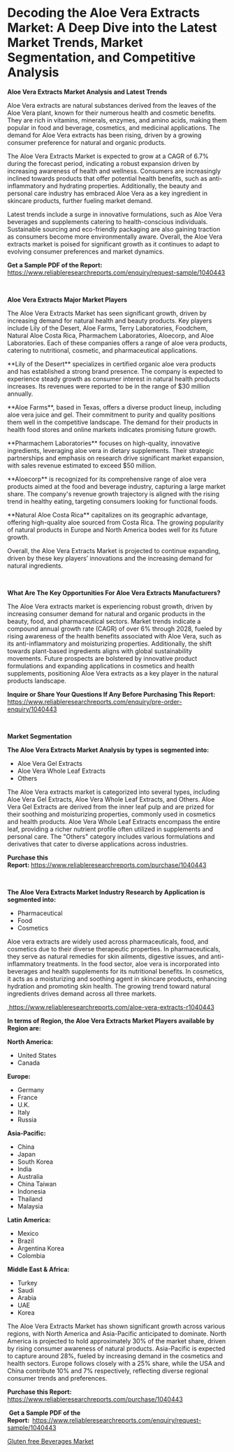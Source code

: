 <p><h1>Decoding the Aloe Vera Extracts Market: A Deep Dive into the Latest Market Trends, Market Segmentation, and Competitive Analysis</h1></p><p><strong>Aloe Vera Extracts Market Analysis and Latest Trends</strong></p>
<p><p>Aloe Vera extracts are natural substances derived from the leaves of the Aloe Vera plant, known for their numerous health and cosmetic benefits. They are rich in vitamins, minerals, enzymes, and amino acids, making them popular in food and beverage, cosmetics, and medicinal applications. The demand for Aloe Vera extracts has been rising, driven by a growing consumer preference for natural and organic products. </p><p>The Aloe Vera Extracts Market is expected to grow at a CAGR of 6.7% during the forecast period, indicating a robust expansion driven by increasing awareness of health and wellness. Consumers are increasingly inclined towards products that offer potential health benefits, such as anti-inflammatory and hydrating properties. Additionally, the beauty and personal care industry has embraced Aloe Vera as a key ingredient in skincare products, further fueling market demand. </p><p>Latest trends include a surge in innovative formulations, such as Aloe Vera beverages and supplements catering to health-conscious individuals. Sustainable sourcing and eco-friendly packaging are also gaining traction as consumers become more environmentally aware. Overall, the Aloe Vera extracts market is poised for significant growth as it continues to adapt to evolving consumer preferences and market dynamics.</p></p>
<p><strong>Get a Sample PDF of the Report:&nbsp;</strong> <a href="https://www.reliableresearchreports.com/enquiry/request-sample/1040443?utm_campaign=2205&utm_medium=2&utm_source=Github&utm_content=ia&utm_term=14022025&utm_id=aloe-vera-extracts">https://www.reliableresearchreports.com/enquiry/request-sample/1040443</a></p>
<p>&nbsp;</p>
<p><strong>Aloe Vera Extracts Major Market Players</strong></p>
<p><p>The Aloe Vera Extracts Market has seen significant growth, driven by increasing demand for natural health and beauty products. Key players include Lily of the Desert, Aloe Farms, Terry Laboratories, Foodchem, Natural Aloe Costa Rica, Pharmachem Laboratories, Aloecorp, and Aloe Laboratories. Each of these companies offers a range of aloe vera products, catering to nutritional, cosmetic, and pharmaceutical applications.</p><p>**Lily of the Desert** specializes in certified organic aloe vera products and has established a strong brand presence. The company is expected to experience steady growth as consumer interest in natural health products increases. Its revenues were reported to be in the range of $30 million annually.</p><p>**Aloe Farms**, based in Texas, offers a diverse product lineup, including aloe vera juice and gel. Their commitment to purity and quality positions them well in the competitive landscape. The demand for their products in health food stores and online markets indicates promising future growth.</p><p>**Pharmachem Laboratories** focuses on high-quality, innovative ingredients, leveraging aloe vera in dietary supplements. Their strategic partnerships and emphasis on research drive significant market expansion, with sales revenue estimated to exceed $50 million.</p><p>**Aloecorp** is recognized for its comprehensive range of aloe vera products aimed at the food and beverage industry, capturing a large market share. The company's revenue growth trajectory is aligned with the rising trend in healthy eating, targeting consumers looking for functional foods. </p><p>**Natural Aloe Costa Rica** capitalizes on its geographic advantage, offering high-quality aloe sourced from Costa Rica. The growing popularity of natural products in Europe and North America bodes well for its future growth.</p><p>Overall, the Aloe Vera Extracts Market is projected to continue expanding, driven by these key players’ innovations and the increasing demand for natural ingredients.</p></p>
<p>&nbsp;</p>
<p><strong>What Are The Key Opportunities For Aloe Vera Extracts Manufacturers?</strong></p>
<p><p>The Aloe Vera extracts market is experiencing robust growth, driven by increasing consumer demand for natural and organic products in the beauty, food, and pharmaceutical sectors. Market trends indicate a compound annual growth rate (CAGR) of over 6% through 2028, fueled by rising awareness of the health benefits associated with Aloe Vera, such as its anti-inflammatory and moisturizing properties. Additionally, the shift towards plant-based ingredients aligns with global sustainability movements. Future prospects are bolstered by innovative product formulations and expanding applications in cosmetics and health supplements, positioning Aloe Vera extracts as a key player in the natural products landscape.</p></p>
<p><strong>Inquire or Share Your Questions If Any Before Purchasing This Report:</strong> <a href="https://www.reliableresearchreports.com/enquiry/pre-order-enquiry/1040443?utm_campaign=2205&utm_medium=2&utm_source=Github&utm_content=ia&utm_term=14022025&utm_id=aloe-vera-extracts">https://www.reliableresearchreports.com/enquiry/pre-order-enquiry/1040443</a></p>
<p>&nbsp;</p>
<p><strong>Market Segmentation</strong></p>
<p><strong>The Aloe Vera Extracts Market Analysis by types is segmented into:</strong></p>
<p><ul><li>Aloe Vera Gel Extracts</li><li>Aloe Vera Whole Leaf Extracts</li><li>Others</li></ul></p>
<p><p>The Aloe Vera extracts market is categorized into several types, including Aloe Vera Gel Extracts, Aloe Vera Whole Leaf Extracts, and Others. Aloe Vera Gel Extracts are derived from the inner leaf pulp and are prized for their soothing and moisturizing properties, commonly used in cosmetics and health products. Aloe Vera Whole Leaf Extracts encompass the entire leaf, providing a richer nutrient profile often utilized in supplements and personal care. The "Others" category includes various formulations and derivatives that cater to diverse applications across industries.</p></p>
<p><strong>Purchase this Report:&nbsp;</strong><a href="https://www.reliableresearchreports.com/purchase/1040443?utm_campaign=2205&utm_medium=2&utm_source=Github&utm_content=ia&utm_term=14022025&utm_id=aloe-vera-extracts">https://www.reliableresearchreports.com/purchase/1040443</a></p>
<p>&nbsp;</p>
<p><strong>The Aloe Vera Extracts Market Industry Research by Application is segmented into:</strong></p>
<p><ul><li>Pharmaceutical</li><li>Food</li><li>Cosmetics</li></ul></p>
<p><p>Aloe vera extracts are widely used across pharmaceuticals, food, and cosmetics due to their diverse therapeutic properties. In pharmaceuticals, they serve as natural remedies for skin ailments, digestive issues, and anti-inflammatory treatments. In the food sector, aloe vera is incorporated into beverages and health supplements for its nutritional benefits. In cosmetics, it acts as a moisturizing and soothing agent in skincare products, enhancing hydration and promoting skin health. The growing trend toward natural ingredients drives demand across all three markets.</p></p>
<p><a href="https://www.reliableresearchreports.com/aloe-vera-extracts-r1040443?utm_campaign=2205&utm_medium=2&utm_source=Github&utm_content=ia&utm_term=14022025&utm_id=aloe-vera-extracts">&nbsp;https://www.reliableresearchreports.com/aloe-vera-extracts-r1040443</a></p>
<p><strong>In terms of Region, the Aloe Vera Extracts Market Players available by Region are:</strong></p>
<p>
    <p> <strong> North America: </strong>
        <ul>
            <li>United States</li>
            <li>Canada</li>
        </ul>
        </p> 
    <p> <strong> Europe: </strong>
        <ul>
            <li>Germany</li>
            <li>France</li>
            <li>U.K.</li>
            <li>Italy</li>
            <li>Russia</li>
        </ul>
        </p> 
    <p> <strong> Asia-Pacific: </strong>
        <ul>
            <li>China</li>
            <li>Japan</li>
            <li>South Korea</li>
            <li>India</li>
            <li>Australia</li>
            <li>China Taiwan</li>
            <li>Indonesia</li>
            <li>Thailand</li>
            <li>Malaysia</li>
        </ul>
        </p> 
    <p> <strong> Latin America: </strong>
        <ul>
            <li>Mexico</li>
            <li>Brazil</li>
            <li>Argentina Korea</li>
            <li>Colombia</li>
        </ul>
        </p> 
    <p> <strong> Middle East & Africa: </strong>
        <ul>
            <li>Turkey</li>
            <li>Saudi</li>
            <li>Arabia</li>
            <li>UAE</li>
            <li>Korea</li>
        </ul>
    </p>
    </p>
<p><p>The Aloe Vera Extracts Market has shown significant growth across various regions, with North America and Asia-Pacific anticipated to dominate. North America is projected to hold approximately 30% of the market share, driven by rising consumer awareness of natural products. Asia-Pacific is expected to capture around 28%, fueled by increasing demand in the cosmetics and health sectors. Europe follows closely with a 25% share, while the USA and China contribute 10% and 7% respectively, reflecting diverse regional consumer trends and preferences.</p></p>
<p><strong>Purchase this Report: </strong><a href="https://www.reliableresearchreports.com/purchase/1040443?utm_campaign=2205&utm_medium=2&utm_source=Github&utm_content=ia&utm_term=14022025&utm_id=aloe-vera-extracts">https://www.reliableresearchreports.com/purchase/1040443</a></p>
<p>&nbsp;<strong>Get a Sample PDF of the Report:&nbsp;&nbsp;</strong><a href="https://www.reliableresearchreports.com/enquiry/request-sample/1040443?utm_campaign=2205&utm_medium=2&utm_source=Github&utm_content=ia&utm_term=14022025&utm_id=aloe-vera-extracts">https://www.reliableresearchreports.com/enquiry/request-sample/1040443</a></p>
<p><strong></strong></p>
<p><p><a href="https://github.com/SanjidaKhan901/Market-Research-Report-List-1/blob/main/gluten-free-beverages-market.md?utm_campaign=2205&utm_medium=2&utm_source=Github&utm_content=ia&utm_term=14022025&utm_id=aloe-vera-extracts">Gluten free Beverages Market</a></p></p>